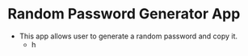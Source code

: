 # Random Password Generator App

- This app allows user to generate a random password and copy it.
  - h
